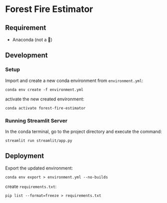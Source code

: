 # Forest Fire Estimator

## Requirement

- Anaconda (not a 🐍)

## Development

### Setup

Import and create a new conda environment from `environment.yml`:

```
conda env create -f environment.yml
```

activate the new created environment:

```
conda activate forest-fire-estimator
```

### Running Streamlit Server

In the conda terminal, go to the project directory and execute the command:

```
streamlit run streamlit/app.py
```

## Deployment

Export the updated environment:

```
conda env export > environment.yml --no-builds
```

create `requirements.txt`:

```
pip list --format=freeze > requirements.txt
```